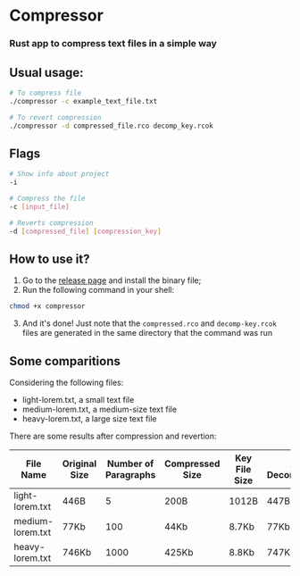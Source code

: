 # Compressor
### Rust app to compress text files in a simple way

## Usual usage:
```bash
# To compress file
./compressor -c example_text_file.txt

# To revert compression
./compressor -d compressed_file.rco decomp_key.rcok
```

## Flags
```bash
# Show info about project
-i

# Compress the file
-c [input_file]

# Reverts compression
-d [compressed_file] [compression_key]
```

## How to use it?
1. Go to the [release page](https://github.com/Rafael-monte/compressor/releases/tag/v.0.1.0h) and install the binary file;
2. Run the following command in your shell:
```bash
chmod +x compressor
```
3. And it's done! Just note that the `compressed.rco` and `decomp-key.rcok` files are generated in the same directory that the command was run 


## Some comparitions

Considering the following files:
- light-lorem.txt, a small text file
- medium-lorem.txt, a medium-size text file
- heavy-lorem.txt, a large size text file

There are some results after compression and revertion:

| File Name         | Original Size | Number of Paragraphs | Compressed Size | Key File Size | After Decompression |
|-------------------|---------------|----------------------|-----------------|---------------|---------------------|
| light-lorem.txt   | 446B          | 5                    | 200B            | 1012B         | 447B                |
| medium-lorem.txt  | 77Kb          | 100                  | 44Kb            | 8.7Kb         | 77Kb               |
| heavy-lorem.txt   | 746Kb         | 1000                 | 425Kb           | 8.8Kb         | 747Kb              |
